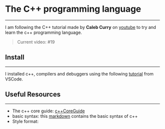 # The C++ programming language
* * *

I am following the C++ tutorial made by **Caleb Curry** on [youtube](https://www.youtube.com/playlist?list=PL_c9BZzLwBRJVJsIfe97ey45V4LP_HXiG) to try and learn the c++ programming language.

> Current video: #19


## Install
* * *

I installed c++, compilers and debuggers using the following [tutorial](https://code.visualstudio.com/docs/languages/cpp) from VSCode.

## Useful Resources
* * *

* The c++ core guide: [c++CoreGuide](https://isocpp.github.io/CppCoreGuidelines/CppCoreGuidelines)
* basic syntax: this [markdown](basics/basic_syntax.md) contains the basic syntax of c++
* Style format: 